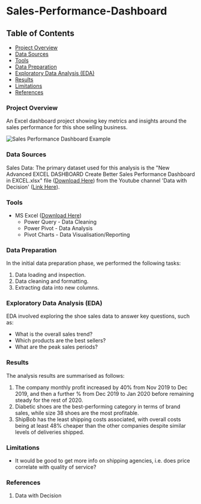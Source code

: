 # Sales-Performance-Dashboard

## Table of Contents

- [Project Overview](#project-overview)
- [Data Sources](#data-sources)
- [Tools](#tools)
- [Data Preparation](#Data-Preparation)
- [Exploratory Data Analysis (EDA)](#Exploratory-Data-Analysis-(EDA))
- [Results](#Results)
- [Limitations](#Limitations)
- [References](#References)


### Project Overview
An Excel dashboard project showing key metrics and insights around the sales performance for this shoe selling business.

![Sales Performance Dashboard Example](https://github.com/user-attachments/assets/09d76a25-cc9a-4ded-910b-2f5da0ee25a6)

### Data Sources
Sales Data: The primary dataset used for this analysis is the "New Advanced EXCEL DASHBOARD  Create Better Sales Performance Dashboard in EXCEL.xlsx" file ([Download Here](https://drive.google.com/file/d/1T8r-OPm5QjbWIUHdFLxerdOw925h5v_f/view)) from the Youtube channel 'Data with Decision' ([Link Here](https://www.youtube.com/@datalab365)).


### Tools
- MS Excel ([Download Here](https://microsoft.com))
    - Power Query - Data Cleaning
    - Power Pivot - Data Analysis
    - Pivot Charts - Data Visualisation/Reporting


### Data Preparation
In the initial data preparation phase, we performed the following tasks:
1. Data loading and inspection.
2. Data cleaning and formatting.
3. Extracting data into new columns.


### Exploratory Data Analysis (EDA)
EDA involved exploring the shoe sales data to answer key questions, such as:
- What is the overall sales trend?
- Which products are the best sellers?
- What are the peak sales periods?


### Results
The analysis results are summarised as follows:
1. The company monthly profit increased by 40% from Nov 2019 to Dec 2019, and then a further % from Dec 2019 to Jan 2020 before remaining steady for the rest of 2020.
2. Diabetic shoes are the best-performing category in terms of brand sales, while size 38 shoes are the most profitable.
3. ShipBob has the least shipping costs associated, with overall costs being at least 48% cheaper than the other companies despite similar levels of deliveries shipped.


### Limitations
- It would be good to get more info on shipping agencies, i.e. does price correlate with quality of service?


### References
1. Data with Decision

